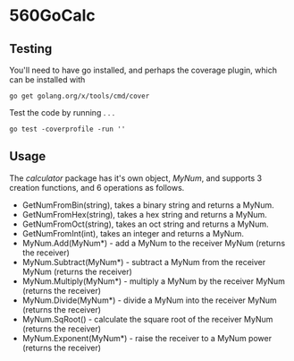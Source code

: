 # 560GoCalc

## Testing
You'll need to have go installed, and perhaps the coverage plugin, which can be installed with

`go get golang.org/x/tools/cmd/cover`

Test the code by running . . .

`go test -coverprofile -run ''`

## Usage

The *calculator* package has it's own object, *MyNum*, and supports 3 creation functions, and 6 operations as follows.

- GetNumFromBin(string), takes a binary string and returns a MyNum.
- GetNumFromHex(string), takes a hex string and returns a MyNum.
- GetNumFromOct(string), takes an oct string and returns a MyNum.
- GetNumFromInt(int), takes an integer and returns a MyNum.
- MyNum.Add(MyNum*) - add a MyNum to the receiver MyNum (returns the receiver)
- MyNum.Subtract(MyNum*) - subtract a MyNum from the receiver MyNum (returns the receiver)
- MyNum.Multiply(MyNum*) - multiply a MyNum by the receiver MyNum (returns the receiver)
- MyNum.Divide(MyNum*) - divide a MyNum into the receiver MyNum (returns the receiver)
- MyNum.SqRoot() - calculate the square root of the receiver MyNum (returns the receiver)
- MyNum.Exponent(MyNum*) - raise the receiver to a MyNum power (returns the receiver)